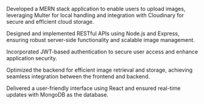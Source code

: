 Developed a MERN stack application to enable users to upload images, leveraging Multer for local handling
and integration with Cloudinary for secure and efficient cloud storage.

Designed and implemented RESTful APIs using Node.js and Express, ensuring robust server-side functionality
and scalable image management.

Incorporated JWT-based authentication to secure user access and enhance application security.

Optimized the backend for efficient image retrieval and storage, achieving seamless integration between the frontend
and backend.


Delivered a user-friendly interface using React and ensured real-time updates with MongoDB as the database.
